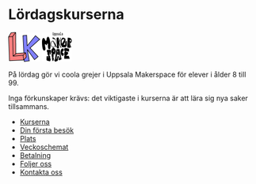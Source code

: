 # Lördagskurserna

![Lördagskurser logo](logo/loerdagskurser_logo_64_x_60.png)
![Uppsala Makerspace logo](pics/ums_logo_2024/ums_logo_simple_60_x_60.png)

På lördag gör vi coola grejer i Uppsala Makerspace för elever i ålder 8 till 99.

Inga förkunskaper krävs:
det viktigaste i kurserna är att lära sig nya saker tillsammans.

- [Kurserna](kurserna/README.md)
- [Din första besök](din_foersta_besoek/README.md)
- [Plats](plats/README.md)
- [Veckoschemat](veckoschemat.md)
- [Betalning](betalning.md)
- [Foljer oss](foljer_oss.md)
- [Kontakta oss](kontakta_oss.md)
